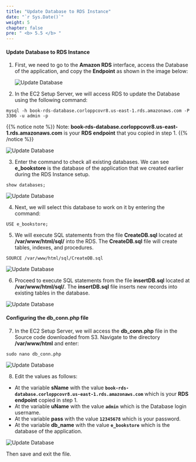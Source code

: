 ```yaml
---
title: "Update Database to RDS Instance"
date: "`r Sys.Date()`"
weight: 5
chapter: false
pre: " <b> 5.5 </b> "
---
```


#### Update Database to RDS Instance

1. First, we need to go to the **Amazon RDS** interface, access the Database of the application, and copy the **Endpoint** as shown in the image below:

   ![Update Database](/workshop1-FCJ2024/images/5-SetupEc2ServerAndEFS/5.5-UpdateDBtoRDSInstance/0001-update-db.png?featherlight=false&width=90pc)

2. In the EC2 Setup Server, we will access RDS to update the Database using the following command:

```
mysql -h book-rds-database.corloppcovr8.us-east-1.rds.amazonaws.com -P 3306 -u admin -p
```

{{% notice note %}}
Note: **book-rds-database.corloppcovr8.us-east-1.rds.amazonaws.com** is your **RDS endpoint** that you copied in step 1.
{{% /notice %}}

![Update Database](/workshop1-FCJ2024/images/5-SetupEc2ServerAndEFS/5.5-UpdateDBtoRDSInstance/0002-update-db.png?featherlight=false&width=90pc)

3. Enter the command to check all existing databases. We can see **e_bookstore** is the database of the application that we created earlier during the RDS Instance setup.

```
show databases;
```

![Update Database](/workshop1-FCJ2024/images/5-SetupEc2ServerAndEFS/5.5-UpdateDBtoRDSInstance/0003-update-db.png?featherlight=false&width=90pc)

4. Next, we will select this database to work on it by entering the command:

```
USE e_bookstore;
```

5. We will execute SQL statements from the file **CreateDB.sql** located at **/var/www/html/sql/** into the RDS. The **CreateDB.sql** file will create tables, indexes, and procedures.

```
SOURCE /var/www/html/sql/CreateDB.sql
```

![Update Database](/workshop1-FCJ2024/images/5-SetupEc2ServerAndEFS/5.5-UpdateDBtoRDSInstance/0005-update-db.png?featherlight=false&width=90pc)

6. Proceed to execute SQL statements from the file **insertDB.sql** located at **/var/www/html/sql/**. The **insertDB.sql** file inserts new records into existing tables in the database.

![Update Database](/workshop1-FCJ2024/images/5-SetupEc2ServerAndEFS/5.5-UpdateDBtoRDSInstance/0006-update-db.png?featherlight=false&width=90pc)

#### Configuring the db_conn.php file

7. In the EC2 Setup Server, we will access the **db_conn.php** file in the Source code downloaded from S3. Navigate to the directory **/var/www/html** and enter:

```
sudo nano db_conn.php
```

![Update Database](/workshop1-FCJ2024/images/5-SetupEc2ServerAndEFS/5.5-UpdateDBtoRDSInstance/0007-update-db.png?featherlight=false&width=90pc)

8. Edit the values as follows:

- At the variable **sName** with the value **`book-rds-database.corloppcovr8.us-east-1.rds.amazonaws.com`** which is your **RDS endpoint** copied in step 1.
- At the variable **uName** with the value **`admin`** which is the Database login username.
- At the variable **pass** with the value **`12345678`** which is your password.
- At the variable **db_name** with the value **`e_bookstore`** which is the database of the application.

![Update Database](/workshop1-FCJ2024/images/5-SetupEc2ServerAndEFS/5.5-UpdateDBtoRDSInstance/0008-update-db.png?featherlight=false&width=90pc)

Then save and exit the file.
